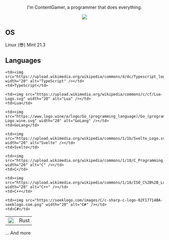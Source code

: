 <p align="center">I'm ContentGamer, a programmer that does everything.</p>

<p align="center">
  <a href="https://youtube.com/@realcontentgamer?sub_confirmation=1">
    <img src="https://img.shields.io/youtube/channel/subscribers/UClIg7IopwBXxeqwrRwhdw1A?style=for-the-badge" />
  </a>
</p>

## OS

Linux (😎) Mint 21.3

## Languages

<table>
<tr>
    <td><img src="https://upload.wikimedia.org/wikipedia/commons/0/0f/Original_Ferris.svg" width="20" alt="Rust" /></td>
    <td>Rust</td>
    
    <td><img src="https://upload.wikimedia.org/wikipedia/commons/4/4c/Typescript_logo_2020.svg" width="20" alt="TypeScript" /></td>
    <td>TypeScript</td>
    
    <td><img src="https://upload.wikimedia.org/wikipedia/commons/c/cf/Lua-Logo.svg" width="20" alt="Lua" /></td>
    <td>Lua</td>
    
    <td><img src="https://www.logo.wine/a/logo/Go_(programming_language)/Go_(programming_language)-Logo.wine.svg" width="20" alt="GoLang" /></td>
    <td>GoLang</td>
    
    <td><img src="https://upload.wikimedia.org/wikipedia/commons/1/1b/Svelte_Logo.svg" width="20" alt="Svelte" /></td>
    <td>Svelte</td>
    
    <td><img src="https://upload.wikimedia.org/wikipedia/commons/1/18/C_Programming_Language.svg" width="20" alt="C" /></td>
    <td>C</td>
    
    <td><img src="https://upload.wikimedia.org/wikipedia/commons/1/18/ISO_C%2B%2B_Logo.svg" width="20" alt="C++" /></td>
    <td>C++</td>
    
    <td><img src="https://seeklogo.com/images/C/c-sharp-c-logo-02F17714BA-seeklogo.com.png" width="20" alt="C#" /></td>
    <td>C#</td>
</tr>
</table>

<p>... And more</p>
